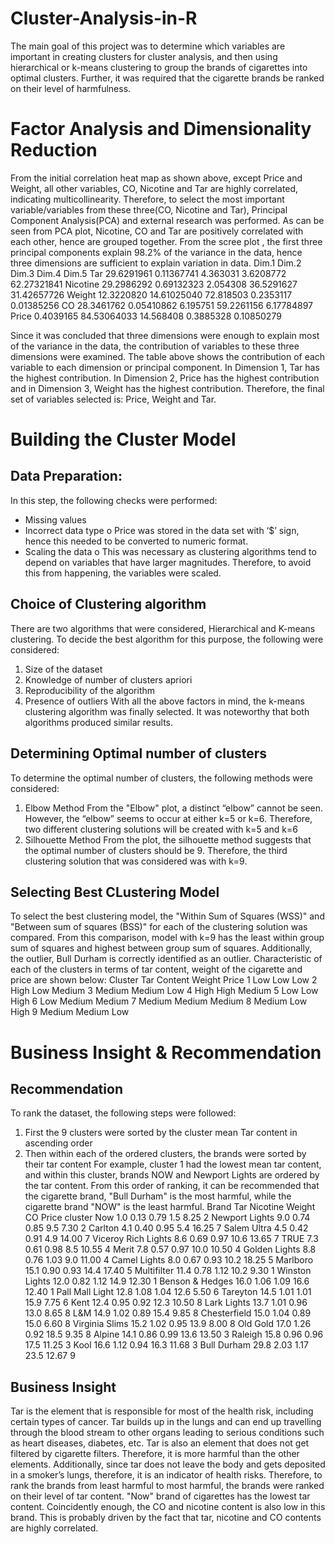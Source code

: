 # Cluster-Analysis-in-R
The main goal of this project was to determine which variables are important in creating clusters for cluster analysis, and then using hierarchical or k-means clustering to group the brands of cigarettes into optimal clusters. Further, it was required that the cigarette brands be ranked on their level of harmfulness.

# Factor Analysis and Dimensionality Reduction
From the initial correlation heat map as shown above, except Price and Weight, all other variables, CO, Nicotine and Tar are highly correlated, indicating multicollinearity. Therefore, to select the most important variable/variables from these three(CO, Nicotine and Tar), Principal Component Analysis(PCA) and external research was performed.
As can be seen from PCA plot, Nicotine, CO and Tar are positively correlated with each other, hence are grouped together. 
From the scree plot , the first three principal components explain 98.2% of the variance in the data, hence three dimensions are sufficient to explain variation in data.
              Dim.1       Dim.2     Dim.3      Dim.4       Dim.5
Tar      29.6291961  0.11367741  4.363031  3.6208772 62.27321841
Nicotine 29.2986292  0.69132323  2.054308 36.5291627 31.42657726
Weight   12.3220820 14.61025040 72.818503  0.2353117  0.01385256
CO       28.3461762  0.05410862  6.195751 59.2261156  6.17784897
Price     0.4039165 84.53064033 14.568408  0.3885328  0.10850279

Since it was concluded that three dimensions were enough to explain most of the variance in the data, the contribution of variables to these three dimensions were examined. The table above shows the contribution of each variable to each dimension or principal component. In Dimension 1, Tar has the highest contribution. In Dimension 2, Price has the highest contribution and in Dimension 3, Weight has the highest contribution. 
Therefore, the final set of variables selected is: Price, Weight and Tar.

# Building the Cluster Model
## Data Preparation:
In this step, the following checks were performed:
-	Missing values
-	Incorrect data type
  o	Price was stored in the data set with ‘$’ sign, hence this needed to be converted to numeric format.
-	Scaling the data
  o	This was necessary as clustering algorithms tend to depend on variables that have larger magnitudes. Therefore, to avoid this from happening, the variables were scaled.
## Choice of Clustering algorithm
There are two algorithms that were considered, Hierarchical and K-means clustering. To decide the best algorithm for this purpose, the following were considered:
1.	Size of the dataset
2.	Knowledge of number of clusters apriori
3.	Reproducibility of the algorithm
4.	Presence of outliers
With all the above factors in mind, the k-means clustering algorithm was finally selected. It was noteworthy that both algorithms produced similar results. 
## Determining Optimal number of clusters
To determine the optimal number of clusters, the following methods were considered:
1.	Elbow Method
    From the "Elbow" plot, a distinct “elbow” cannot be seen. However, the “elbow” seems to occur at either k=5 or k=6.
    Therefore, two different clustering solutions will be created with k=5 and k=6
2.	Silhouette Method
    From the plot, the silhouette method suggests that the optimal number of clusters should be 9. Therefore, the third clustering         solution that was considered was with k=9.
## Selecting Best CLustering Model
To select the best clustering model, the "Within Sum of Squares (WSS)" and "Between sum of squares (BSS)" for each of the clustering solution was compared. 
From this comparison, model with k=9 has the least within group sum of squares and highest between group sum of squares. Additionally, the outlier, Bull Durham is correctly identified as an outlier.
Characteristic of each of the clusters in terms of tar content, weight of the cigarette and price are shown below:
 Cluster	Tar Content	Weight	Price
1	Low	      Low	              Low
2	High	    Low	              Medium
3	Medium	  Medium	          Low
4	High	    High	            Medium
5	Low	      Low	              High
6	Low	      Medium	          Medium
7	Medium	  Medium	          Medium
8	Medium	  Low	              High
9	Medium	  Medium 	          Low

# Business Insight & Recommendation
## Recommendation
To rank the dataset, the following steps were followed:
1.	First the 9 clusters were sorted by the cluster mean Tar content in ascending order
2.	Then within each of the ordered clusters, the brands were sorted by their tar content
For example, cluster 1 had the lowest mean tar content, and within this cluster, brands NOW and Newport Lights are ordered by the tar content. 
From this order of ranking, it can be recommended that the cigarette brand, "Bull Durham" is the most harmful, while the cigarette brand "NOW" is the least harmful. 
Brand	              Tar	  Nicotine	Weight	CO	Price	cluster
Now	                1.0	  0.13	    0.79	  1.5	  8.25	2
Newport Lights	    9.0	  0.74	    0.85	  9.5	  7.30	2
Carlton	            4.1	  0.40	    0.95	   5.4	16.25	7
Salem Ultra	        4.5	  0.42	    0.91	   4.9	14.00	7
Viceroy Rich Lights	8.6	  0.69	    0.97	  10.6	13.65	7
TRUE	              7.3	  0.61	    0.98	  8.5	  10.55	4
Merit	              7.8	  0.57	    0.97	  10.0	10.50	4
Golden Lights	      8.8	  0.76	    1.03	  9.0	  11.00	4
Camel Lights	      8.0	  0.67	    0.93	  10.2	18.25	5
Marlboro	          15.1	0.90	    0.93	  14.4	17.40	5
Multifilter	        11.4	0.78	    1.12	  10.2	9.30	1
Winston Lights	    12.0	0.82	    1.12	  14.9	12.30	1
Benson & Hedges	    16.0	1.06	    1.09	  16.6	12.40	1
Pall Mall Light	    12.8	1.08	    1.04	  12.6	5.50	6
Tareyton	          14.5	1.01	    1.01	  15.9	7.75	6
Kent	              12.4	0.95	    0.92	  12.3	10.50	8
Lark Lights	        13.7	1.01	    0.96	  13.0	8.65	8
L&M	                14.9	1.02	    0.89	  15.4	9.85	8
Chesterfield	      15.0	1.04	    0.89	  15.0	6.60	8
Virginia Slims	    15.2	1.02	    0.95	  13.9	8.00	8
Old Gold	          17.0	1.26	    0.92	  18.5	9.35	8
Alpine	            14.1	0.86	    0.99	  13.6	13.50	3
Raleigh	            15.8	0.96	    0.96	  17.5	11.25	3
Kool	              16.6	1.12	    0.94	  16.3	11.68	3
Bull Durham	        29.8	2.03	    1.17	  23.5	12.67	9
## Business Insight
Tar is the element that is responsible for most of the health risk, including certain types of cancer. Tar builds up in the lungs and can end up travelling through the blood stream to other organs leading to serious conditions such as heart diseases, diabetes, etc. Tar is also an element that does not get filtered by cigarette filters. Therefore, it is more harmful than the other elements. Additionally, since tar does not leave the body and gets deposited in a smoker’s lungs, therefore, it is an indicator of health risks. Therefore, to rank the brands from least harmful to most harmful, the brands were ranked on their level of tar content. "Now" brand of cigarettes has the lowest tar content. Coincidently enough, the CO and nicotine content is also low in this brand. This is probably driven by the fact that tar, nicotine and CO contents are highly correlated.


